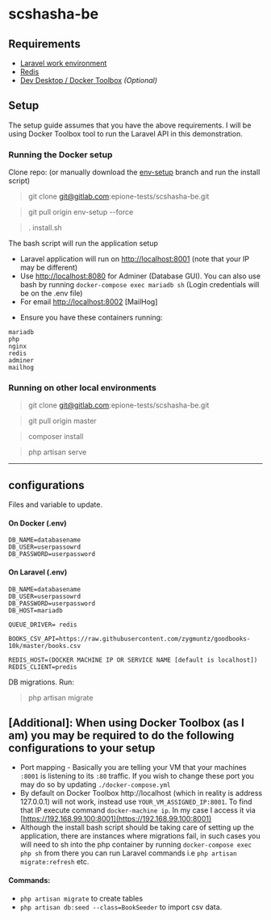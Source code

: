 # scshasha-be

## Requirements

- [Laravel work environment](https://laravel.com/docs/5.x)
- [Redis](https://redis.io/)
- [Dev Desktop / Docker Toolbox](https://www.docker.com/products/docker-desktop) _(Optional)_

## Setup

The setup guide assumes that you have the above requirements. I will be using Docker Toolbox tool to run the Laravel API in this demonstration.

### Running the Docker setup

Clone repo: (or manually download the [env-setup](https://gitlab.com/epione-tests/scshasha-be/-/tree/env-setup) branch and run the install script)

> git clone git@gitlab.com:epione-tests/scshasha-be.git

> git pull origin env-setup --force

> . install.sh

The bash script will run the application setup

- Laravel application will run on [http://localhost:8001](http://localhost:8001) (note that your IP may be different)
- Use [http://localhost:8080](http://localhost:8080) for Adminer (Database GUI). You can also use bash by running `docker-compose exec mariadb sh` (Login credentials will be on the .env file)
- For email [http://localhost:8002](http://localhost:8002) [MailHog]

* Ensure you have these containers running:

```
mariadb
php
nginx
redis
adminer
mailhog
```

### Running on other local environments

> git clone git@gitlab.com:epione-tests/scshasha-be.git

> git pull origin master

> composer install

> php artisan serve

---

## configurations

Files and variable to update.

#### On Docker (.env)

```
DB_NAME=databasename
DB_USER=userpassowrd
DB_PASSWORD=userpassword
```

#### On Laravel (.env)

```
DB_NAME=databasename
DB_USER=userpassowrd
DB_PASSWORD=userpassword
DB_HOST=mariadb

QUEUE_DRIVER= redis

BOOKS_CSV_API=https://raw.githubusercontent.com/zygmuntz/goodbooks-10k/master/books.csv

REDIS_HOST=(DOCKER MACHINE IP OR SERVICE NAME [default is localhost])
REDIS_CLIENT=predis
```

DB migrations. Run:

> php artisan migrate

## [Additional]: When using Docker Toolbox (as I am) you may be required to do the following configurations to your setup

- Port mapping - Basically you are telling your VM that your machines `:8001` is listening to its `:80` traffic. If you wish to change these port you may do so by updating `./docker-compose.yml`
- By default on Docker Toolbox http://localhost (which in reality is address 127.0.0.1) will not work, instead use `YOUR_VM_ASSIGNED_IP:8001`. To find that IP execute command `docker-machine ip`. In my case I access it via [https://192.168.99.100:8001](https://192.168.99.100:8001)
- Although the install bash script should be taking care of setting up the application, there are instances where migrations fail, in such cases you will need to sh into the php container by running `docker-compose exec php sh` from there you can run Laravel commands i.e `php artisan migrate:refresh` etc.

#### Commands:

- `php artisan migrate` to create tables
- `php artisan db:seed --class=BookSeeder` to import csv data.
